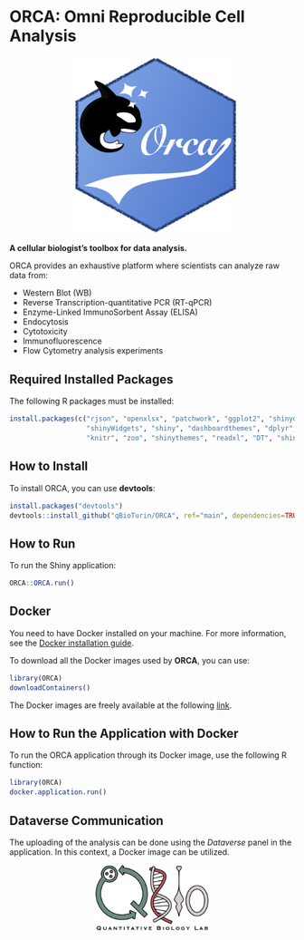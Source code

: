 # ORCA: Omni Reproducible Cell Analysis

<p align="center">
  <img src="./inst/Shiny/www/images/ORCAlogo.png" alt="ORCA Logo" width="300">
</p>

**A cellular biologist’s toolbox for data analysis.**

ORCA provides an exhaustive platform where scientists can analyze raw data from:

- Western Blot (WB)
- Reverse Transcription-quantitative PCR (RT-qPCR)
- Enzyme-Linked ImmunoSorbent Assay (ELISA)
- Endocytosis
- Cytotoxicity
- Immunofluorescence
- Flow Cytometry analysis experiments

## Required Installed Packages

The following R packages must be installed:

```r
install.packages(c("rjson", "openxlsx", "patchwork", "ggplot2", "shinydashboard", 
                   "shinyWidgets", "shiny", "dashboardthemes", "dplyr", "OpenImageR", 
                   "knitr", "zoo", "shinythemes", "readxl", "DT", "shinyjs"))
```

## How to Install

To install ORCA, you can use **devtools**:

```r
install.packages("devtools")
devtools::install_github("qBioTurin/ORCA", ref="main", dependencies=TRUE)
```

## How to Run

To run the Shiny application:

```r
ORCA::ORCA.run()
```

## Docker

You need to have Docker installed on your machine. For more information, see the [Docker installation guide](https://docs.docker.com/engine/installation/).

To download all the Docker images used by **ORCA**, you can use:

```r
library(ORCA)
downloadContainers()
```

The Docker images are freely available at the following [link](https://hub.docker.com/r/qbioturin/).

## How to Run the Application with Docker

To run the ORCA application through its Docker image, use the following R function:

```r
library(ORCA)
docker.application.run()
```

## Dataverse Communication

The uploading of the analysis can be done using the *Dataverse* panel in the application. In this context, a Docker image can be utilized.

<p align="center">
  <img src="./inst/Shiny/www/images/Logo_QBio.png" alt="QBio Logo" width="200">
</p>
